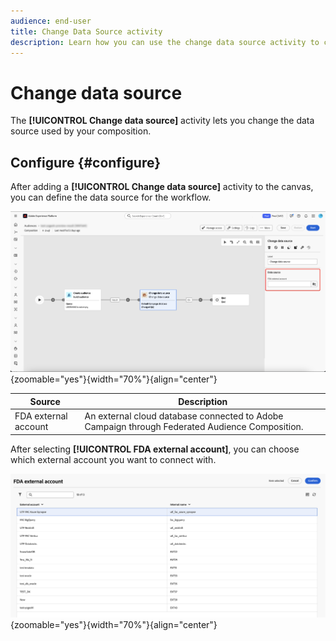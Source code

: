 ```yaml
---
audience: end-user
title: Change Data Source activity
description: Learn how you can use the change data source activity to change the data source used by your composition, providing more flexibility in managing your data in a composition. 
---
```


# Change data source

The **[!UICONTROL Change data source]** activity lets you change the data source used by your composition.

## Configure {#configure}

After adding a **[!UICONTROL Change data source]** activity to the canvas, you can define the data source for the workflow.

![The data source option is highlighted within the Federated Audience Composition workspace.](/help/compositions/assets/change-data-source/configure.png){zoomable="yes"}{width="70%"}{align="center"}

| Source | Description |
| ------ | ----------- |
| FDA external account | An external cloud database connected to Adobe Campaign through Federated Audience Composition. |

After selecting **[!UICONTROL FDA external account]**, you can choose which external account you want to connect with.

![The popover displaying the external account options is displayed.](/help/compositions/assets/change-data-source/fda-external-account.png){zoomable="yes"}{width="70%"}{align="center"}
